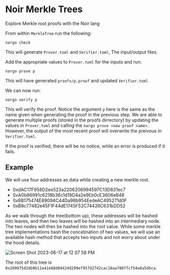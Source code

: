 # Noir Merkle Trees
Explore Merkle root proofs with the Noir lang

From within `MerkleTree` run the following: 

```
nargo check
```

This will generate `Prover.toml` and `Verifier.toml`, The input/output files.

Add the appropriate values to `Prover.toml` for the inputs and run:

```
nargo prove p
```

This will have generated `proofs/p.proof` and updated `Verifier.toml`

We can now run:
```
nargo verify p
``` 

This will verify the proof. Notice the argument `p` here is the same as the name 
given when generating the proof in the previous step. We are able to generate 
multiple proofs (stored in the proofs dirrectory) by updating the values in 
`Prover.toml` and calling the `nargo prove <new proof name>`. However, the output of
the most recent proof will overwrite the preivous in `Verifier.toml`.

If the proof is verified, there will be no notice, while an error is produced if 
it fails. 


## Example

We will use four addresses as data while creating a new merkle root.
- 0xdAC17F958D2ee523a2206206994597C13D831ec7
- 0xA0b86991c6218b36c1d19D4a2e9Eb0cE3606eB48
- 0x6B175474E89094C44Da98b954EedeAC495271d0F
- 0xB8c77482e45F1F44dE1745F52C74426C631bDD52

As we walk through the tree(bottom up), these addresses will be hashed into leaves, and then 
two leaves will be hashed into an intermediary node. The two nodes will then be hashed into
the root value. While some merkle tree implementations hash the concatination of two values,
we will use an available hash method that accepts two inputs and not worry about under the 
hood details.

![Screen Shot 2023-06-17 at 12 07 58 PM](https://github.com/burke-md/Noir_MerkleTree/assets/22263098/4fad201b-634d-4bb7-807b-a1541e3449aa)

The root of this tree is `0x289975d2db0b11a41e68d044249299ef957d2742cac18aa788ffcf54e8a5dbca`.
